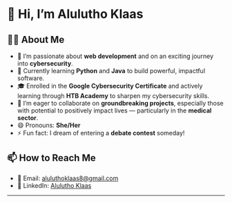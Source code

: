 # 👋 Hi, I’m Alulutho Klaas

## 👩‍💻 About Me
- 🔭 I’m passionate about **web development** and on an exciting journey into **cybersecurity**.
- 🌱 Currently learning **Python** and **Java** to build powerful, impactful software.
- 🎓 Enrolled in the **Google Cybersecurity Certificate** and actively learning through **HTB Academy** to sharpen my cybersecurity skills.
- 💞️ I’m eager to collaborate on **groundbreaking projects**, especially those with potential to positively impact lives — particularly in the **medical sector**.
- 😄 Pronouns: **She/Her**
- ⚡ Fun fact: I dream of entering a **debate contest** someday!

## 📫 How to Reach Me
- 📧 Email: [aluluthoklaas8@gmail.com](mailto:aluluthoklaas8@gmail.com) 
- 💼 LinkedIn: [Alulutho Klaas](https://www.linkedin.com/in/alulutho-klaas) 

---

<!---
alulutho-klaas/alulutho-klaas is a ✨ special ✨ repository because its `README.md` (this file) appears on your GitHub profile.
You can click the Preview link to take a look at your changes.
--->

